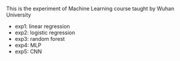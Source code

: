 This is the experiment of Machine Learning course taught by Wuhan University

- exp1: linear regression
- exp2: logistic regression
- exp3: random forest
- exp4: MLP
- exp5: CNN
